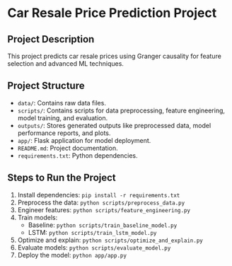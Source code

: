 # Car Resale Price Prediction Project

## Project Description
This project predicts car resale prices using Granger causality for feature selection and advanced ML techniques.

## Project Structure
- `data/`: Contains raw data files.
- `scripts/`: Contains scripts for data preprocessing, feature engineering, model training, and evaluation.
- `outputs/`: Stores generated outputs like preprocessed data, model performance reports, and plots.
- `app/`: Flask application for model deployment.
- `README.md`: Project documentation.
- `requirements.txt`: Python dependencies.

## Steps to Run the Project
1. Install dependencies: `pip install -r requirements.txt`
2. Preprocess the data: `python scripts/preprocess_data.py`
3. Engineer features: `python scripts/feature_engineering.py`
4. Train models:
   - Baseline: `python scripts/train_baseline_model.py`
   - LSTM: `python scripts/train_lstm_model.py`
5. Optimize and explain: `python scripts/optimize_and_explain.py`
6. Evaluate models: `python scripts/evaluate_model.py`
7. Deploy the model: `python app/app.py`
